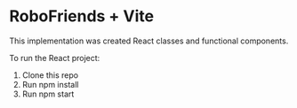 # RoboFriends + Vite

This implementation was created React classes and functional components.

To run the React project:

1. Clone this repo
2. Run npm install
3. Run npm start
